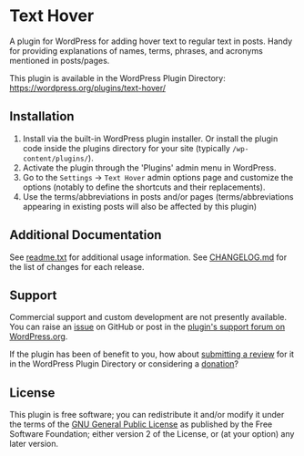# Text Hover

A plugin for WordPress for adding hover text to regular text in posts. Handy for providing explanations of names, terms, phrases, and acronyms mentioned in posts/pages.

This plugin is available in the WordPress Plugin Directory: https://wordpress.org/plugins/text-hover/


## Installation

1. Install via the built-in WordPress plugin installer. Or install the plugin code inside the plugins directory for your site (typically `/wp-content/plugins/`).
2. Activate the plugin through the 'Plugins' admin menu in WordPress.
3. Go to the `Settings` -> `Text Hover` admin options page and customize the options (notably to define the shortcuts and their replacements).
4. Use the terms/abbreviations in posts and/or pages (terms/abbreviations appearing in existing posts will also be affected by this plugin)


## Additional Documentation

See [readme.txt](https://github.com/coffee2code/text-hover/blob/master/readme.txt) for additional usage information. See [CHANGELOG.md](CHANGELOG.md) for the list of changes for each release.


## Support

Commercial support and custom development are not presently available. You can raise an [issue](https://github.com/coffee2code/text-hover/issues) on GitHub or post in the [plugin's support forum on WordPress.org](https://wordpress.org/support/plugin/text-hover/).

If the plugin has been of benefit to you, how about [submitting a review](https://wordpress.org/support/plugin/text-hover/reviews/) for it in the WordPress Plugin Directory or considering a [donation](https://www.paypal.com/cgi-bin/webscr?cmd=_s-xclick&hosted_button_id=6ARCFJ9TX3522)?


## License

This plugin is free software; you can redistribute it and/or modify it under the terms of the [GNU General Public License](https://www.gnu.org/licenses/gpl-2.0.html) as published by the Free Software Foundation; either version 2 of the License, or (at your option) any later version.